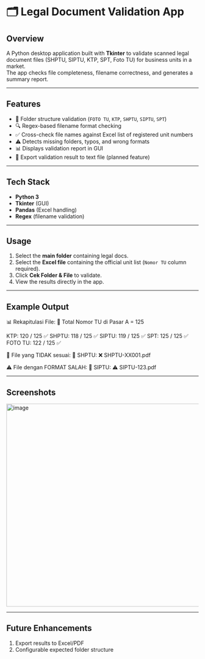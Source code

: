 # 🗂️ Legal Document Validation App

## Overview
A Python desktop application built with **Tkinter** to validate scanned legal document files (SHPTU, SIPTU, KTP, SPT, Foto TU) for business units in a market.  
The app checks file completeness, filename correctness, and generates a summary report.

---

## Features
- 📂 Folder structure validation (`FOTO TU`, `KTP`, `SHPTU`, `SIPTU`, `SPT`)
- 🔍 Regex-based filename format checking  
- ✅ Cross-check file names against Excel list of registered unit numbers  
- ⚠️ Detects missing folders, typos, and wrong formats  
- 📊 Displays validation report in GUI  
- 💾 Export validation result to text file (planned feature)

---

## Tech Stack
- **Python 3**
- **Tkinter** (GUI)
- **Pandas** (Excel handling)
- **Regex** (filename validation)

---

## Usage
1. Select the **main folder** containing legal docs.
2. Select the **Excel file** containing the official unit list (`Nomor TU` column required).
3. Click **Cek Folder & File** to validate.
4. View the results directly in the app.

---

## Example Output
📊 Rekapitulasi File:
🔢 Total Nomor TU di Pasar A = 125

KTP: 120 / 125 ✅
SHPTU: 118 / 125 ✅
SIPTU: 119 / 125 ✅
SPT: 125 / 125 ✅
FOTO TU: 122 / 125 ✅

🚨 File yang TIDAK sesuai:
📂 SHPTU:
❌ SHPTU-XX001.pdf

⚠️ File dengan FORMAT SALAH:
📂 SIPTU:
⚠️ SIPTU-123.pdf

---

## Screenshots
<img width="696" height="531" alt="image" src="https://github.com/user-attachments/assets/5c35fdc4-954c-480a-a95c-1e9a1ca3e3d0" />

---

## Future Enhancements
1. Export results to Excel/PDF
2. Configurable expected folder structure
